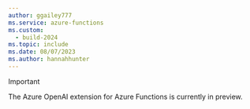 ```yaml
---
author: ggailey777
ms.service: azure-functions
ms.custom:
  - build-2024
ms.topic: include
ms.date: 08/07/2023
ms.author: hannahhunter
---
```


>[!IMPORTANT]
>The Azure OpenAI extension for Azure Functions is currently in preview.

